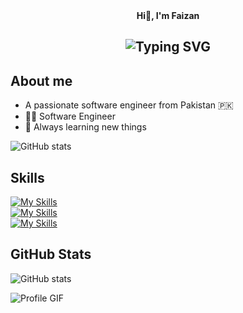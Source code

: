 <div align="center"><strong>Hi👋, I'm Faizan</strong></div>

<div align="center">
<h2>
    <img src="https://readme-typing-svg.herokuapp.com?font=JetBrains+Mono&size=24&duration=3000&color=33FF33&center=true&vCenter=true&width=500&lines=Golang+Developer,;Senior+Software+Engineer,;Active+Learner/Researcher,;Love+to+Learn+New+Things.." alt="Typing SVG"/>
</h2>
</div>

## About me

<ul>
  <li>A passionate software engineer from Pakistan 🇵🇰</li>
  <li>🧑‍🎓 Software Engineer</li>
  <li>🌱 Always learning new things</li>
</ul>



![GitHub stats](https://github-readme-stats.vercel.app/api?username=FaizanAhmaddev&show_icons=true)

## Skills
[![My Skills](https://skillicons.dev/icons?i=go,mysql,postgres,mongodb)](https://skillicons.dev)
<br>
[![My Skills](https://skillicons.dev/icons?i=aws,azure,cpp,gcp)](https://skillicons.dev)
<br>
[![My Skills](https://skillicons.dev/icons?i=postman,bash,git,linux)](https://skillicons.dev)

## GitHub Stats
![GitHub stats](https://github-readme-stats.vercel.app/api?username=FaizanAhmaddev&show_icons=true)

![Profile GIF](https://github.com/FaizanAhmaddev/yourrepository/blob/main/profile.gif)

